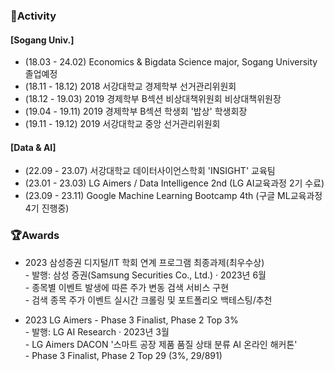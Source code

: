 ### 📢Activity
#### [Sogang Univ.]
- (18.03 - 24.02) Economics & Bigdata Science major, Sogang University 졸업예정
- (18.11 - 18.12) 2018 서강대학교 경제학부 선거관리위원회
- (18.12 - 19.03) 2019 경제학부 B섹션 비상대책위원회 비상대책위원장
- (19.04 - 19.11) 2019 경제학부 B섹션 학생회 '밥상' 학생회장
- (19.11 - 19.12) 2019 서강대학교 중앙 선거관리위원회

#### [Data & AI]
- (22.09 - 23.07) 서강대학교 데이터사이언스학회 'INSIGHT' 교육팀
- (23.01 - 23.03) LG Aimers / Data Intelligence 2nd (LG AI교육과정 2기 수료)
- (23.09 - 23.11) Google Machine Learning Bootcamp 4th (구글 ML교육과정 4기 진행중)

### 🏆Awards
- 2023 삼성증권 디지털/IT 학회 연계 프로그램 최종과제(최우수상)
<br> - 발행: 삼성 증권(Samsung Securities Co., Ltd.) · 2023년 6월
<br> - 종목별 이벤트 발생에 따른 주가 변동 검색 서비스 구현
<br> - 검색 종목 주가 이벤트 실시간 크롤링 및 포트폴리오 백테스팅/추천

- 2023 LG Aimers - Phase 3 Finalist, Phase 2 Top 3%
<br> - 발행: LG AI Research · 2023년 3월
<br> - LG Aimers DACON '스마트 공장 제품 품질 상태 분류 AI 온라인 해커톤'
<br> - Phase 3 Finalist, Phase 2 Top 29 (3%, 29/891)
